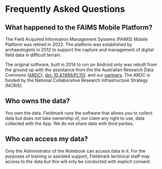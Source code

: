 # Frequently Asked Questions

## What happened to the FAIMS Mobile Platform?

The Field Acquired Information Management Systems (FAIMS) Mobile Platform was retired in 2022. The platform was established by archaeologists in 2012 to support the capture and management of digital field data in difficult terrain.

The original software, built in 2014 to run on Android only was rebuilt from the ground up with the assistance from the the Australian Research Data Commons ([ARDC](https://ardc.edu.au/)), [doi: 10.47486/PL110](https://dx.doi.org/10.47486/PL110). and our [partners](https://faims.edu.au/partners). The ARDC is funded by the National Collaborative Research Infrastructure Strategy (NCRIS).


## Who owns the data?

You own the data. Fieldmark runs the software that allows you to collect data but does not take ownership of, nor claim any right to use, data collected with the App. We do not share data with third parties.

## Who can access my data?

Only the Administrator of the Notebook can access data in it. For the purposes of training or assisted support, Fieldmark technical staff may access to the data but this will only be conducted with explicit consent.   
